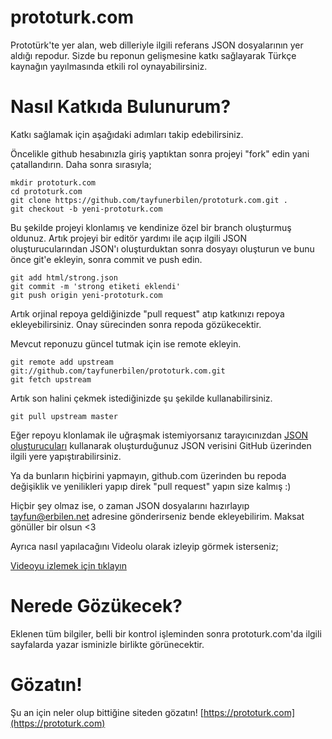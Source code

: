 # prototurk.com
Prototürk'te yer alan, web dilleriyle ilgili referans JSON dosyalarının yer aldığı repodur. Sizde bu reponun gelişmesine katkı sağlayarak Türkçe kaynağın yayılmasında etkili rol oynayabilirsiniz.

# Nasıl Katkıda Bulunurum?
Katkı sağlamak için aşağıdaki adımları takip edebilirsiniz.

Öncelikle github hesabınızla giriş yaptıktan sonra projeyi "fork" edin yani çatallandırın. Daha sonra sırasıyla;
```
mkdir prototurk.com
cd prototurk.com
git clone https://github.com/tayfunerbilen/prototurk.com.git .
git checkout -b yeni-prototurk.com
```

Bu şekilde projeyi klonlamış ve kendinize özel bir branch oluşturmuş oldunuz. Artık projeyi bir editör yardımı ile açıp ilgili JSON oluşturucularından JSON'ı oluşturduktan sonra dosyayı oluşturun ve bunu önce git'e ekleyin, sonra commit ve push edin.
```
git add html/strong.json
git commit -m 'strong etiketi eklendi'
git push origin yeni-prototurk.com
```

Artık orjinal repoya geldiğinizde "pull request" atıp katkınızı repoya ekleyebilirsiniz. Onay sürecinden sonra repoda gözükecektir.

Mevcut reponuzu güncel tutmak için ise remote ekleyin.

```
git remote add upstream git://github.com/tayfunerbilen/prototurk.com.git
git fetch upstream
```

Artık son halini çekmek istediğinizde şu şekilde kullanabilirsiniz.
```
git pull upstream master
```

Eğer repoyu klonlamak ile uğraşmak istemiyorsanız tarayıcınızdan [JSON oluşturucuları](https://prototurk.com/api/index.html) kullanarak oluşturduğunuz JSON verisini GitHub üzerinden ilgili yere yapıştırabilirsiniz.

Ya da bunların hiçbirini yapmayın, github.com üzerinden bu repoda değişiklik ve yenilikleri yapıp direk "pull request" yapın size kalmış :)

Hiçbir şey olmaz ise, o zaman JSON dosyalarını hazırlayıp tayfun@erbilen.net adresine gönderirseniz bende ekleyebilirim. Maksat gönüller bir olsun <3

Ayrıca nasıl yapılacağını Videolu olarak izleyip görmek isterseniz;

[Videoyu izlemek için tıklayın](https://youtu.be/6zsb8tVHiMg)

# Nerede Gözükecek?
Eklenen tüm bilgiler, belli bir kontrol işleminden sonra prototurk.com'da ilgili sayfalarda yazar isminizle birlikte görünecektir.

# Gözatın!
Şu an için neler olup bittiğine siteden gözatın!
[https://prototurk.com](https://prototurk.com)
